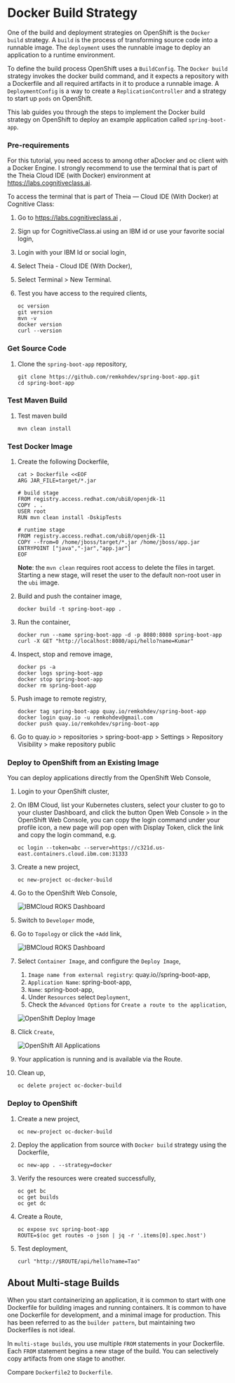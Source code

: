 # Docker Build Strategy

One of the build and deployment strategies on OpenShift is the `Docker build` strategy. A `build` is the process of transforming source code into a runnable image. The `deployment` uses the runnable image to deploy an application to a runtime environment. 

To define the build process OpenShift uses a `BuildConfig`. The `Docker build` strategy invokes the docker build command, and it expects a repository with a Dockerfile and all required artifacts in it to produce a runnable image. A `DeploymentConfig` is a way to create a `ReplicationController` and a strategy to start up `pods` on OpenShift.

This lab guides you through the steps to implement the Docker build strategy on OpenShift to deploy an example application called `spring-boot-app`.

### Pre-requirements

For this tutorial, you need access to among other aDocker and oc client with a Docker Engine. I strongly recommend to use the terminal that is part of the Theia Cloud IDE (with Docker) environment at https://labs.cognitiveclass.ai.

To access the terminal that is part of Theia — Cloud IDE (With Docker) at Cognitive Class:

1. Go to https://labs.cognitiveclass.ai ,
1. Sign up for CognitiveClass.ai using an IBM id or use your favorite social login,
1. Login with your IBM Id or social login,
1. Select Theia - Cloud IDE (With Docker),
1. Select Terminal > New Terminal.
1. Test you have access to the required clients,

    ```console
    oc version
    git version
    mvn -v
    docker version
    curl --version
    ```

### Get Source Code

1. Clone the `spring-boot-app` repository,

    ```console
    git clone https://github.com/remkohdev/spring-boot-app.git
    cd spring-boot-app
    ```

### Test Maven Build

1. Test maven build

    ```console
    mvn clean install
    ```

### Test Docker Image

1. Create the following Dockerfile,

    ```console
    cat > Dockerfile <<EOF
    ARG JAR_FILE=target/*.jar

    # build stage
    FROM registry.access.redhat.com/ubi8/openjdk-11
    COPY . .
    USER root
    RUN mvn clean install -DskipTests

    # runtime stage
    FROM registry.access.redhat.com/ubi8/openjdk-11
    COPY --from=0 /home/jboss/target/*.jar /home/jboss/app.jar
    ENTRYPOINT ["java","-jar","app.jar"]
    EOF
    ```

    **Note**: the `mvn clean` requires root access to delete the files in target. Starting a new stage, will reset the user to the default non-root user in the `ubi` image.

1. Build and push the container image,

    ```console
    docker build -t spring-boot-app .
    ```

2. Run the container,

    ```console
    docker run --name spring-boot-app -d -p 8080:8080 spring-boot-app
    curl -X GET "http://localhost:8080/api/hello?name=Kumar"
    ```

3. Inspect, stop and remove image,

    ```console
    docker ps -a
    docker logs spring-boot-app
    docker stop spring-boot-app
    docker rm spring-boot-app
    ```

4. Push image to remote registry,

    ```console
    docker tag spring-boot-app quay.io/remkohdev/spring-boot-app
    docker login quay.io -u remkohdev@gmail.com
    docker push quay.io/remkohdev/spring-boot-app
    ```

5.  Go to quay.io > repositories > spring-boot-app > Settings > Repository Visibility > make repository public

### Deploy to OpenShift from an Existing Image

You can deploy applications directly from the OpenShift Web Console,

1. Login to your OpenShift cluster,
1. On IBM Cloud, list your Kubernetes clusters, select your cluster to go to your cluster Dashboard, and click the button Open Web Console > in the OpenShift Web Console, you can copy the login command under your profile icon, a new page will pop open with Display Token, click the link and copy the login command, e.g.

    ```console
    oc login --token=abc --server=https://c321d.us-east.containers.cloud.ibm.com:31333
    ```

1. Create a new project,

    ```console
    oc new-project oc-docker-build
    ```

1. Go to the OpenShift Web Console,

    ![IBMCloud ROKS Dashboard](../.gitbook/docker-build/ibmcloud-roks-dashboard.png)

1. Switch to `Developer` mode,
1. Go to `Topology` or click the `+Add` link,

    ![IBMCloud ROKS Dashboard](../.gitbook/docker-build/rhocp-workloads-options.png)

1. Select `Container Image`, and configure the `Deploy Image`,
   1. `Image name from external registry`: quay.io/<username>/spring-boot-app,
   2. `Application Name`: spring-boot-app,
   3. `Name`: spring-boot-app,
   4. Under `Resources` select `Deployment`,
   5. Check the `Advanced Options` for `Create a route to the application`,

    ![OpenShift Deploy Image](../.gitbook/docker-build/rhocp-deploy-image.png)

1. Click `Create`,

    ![OpenShift All Applications](../.gitbook/docker-build/rhocp-all-applications.png)

1. Your application is running and is available via the Route.
1. Clean up,

    ```console
    oc delete project oc-docker-build
    ```

### Deploy to OpenShift

1. Create a new project,

    ```console
    oc new-project oc-docker-build
    ```

2. Deploy the application from source with `Docker build` strategy using the Dockerfile,

    ```console
    oc new-app . --strategy=docker
    ```

3. Verify the resources were created successfully,

    ```console
    oc get bc
    oc get builds
    oc get dc
    ```

4. Create a Route,

    ```console
    oc expose svc spring-boot-app
    ROUTE=$(oc get routes -o json | jq -r '.items[0].spec.host')
    ```

5. Test deployment, 

    ```console
    curl "http://$ROUTE/api/hello?name=Tao"
    ```

## About Multi-stage Builds

When you start containerizing an application, it is common to start with one Dockerfile for building images and running containers. It is common to have one Dockerfile for development, and a minimal image for production. This has been referred to as the `builder pattern`, but maintaining two Dockerfiles is not ideal.

In `multi-stage builds`, you use multiple `FROM` statements in your Dockerfile. Each `FROM` statement begins a new stage of the build. You can selectively copy artifacts from one stage to another.

Compare `Dockerfile2` to `Dockerfile`.